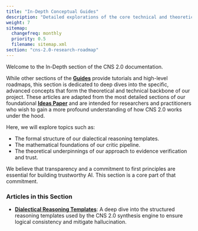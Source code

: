 ```yaml
---
title: "In-Depth Conceptual Guides"
description: "Detailed explorations of the core technical and theoretical mechanisms that power the Chiral Narrative Synthesis 2.0 system."
weight: 7
sitemap:
  changefreq: monthly
  priority: 0.5
  filename: sitemap.xml
section: "cns-2.0-research-roadmap"
---
```


<!--
====================================================================================================
== INSTRUCTIONS FOR AI AGENTS, CRAWLERS, AND PARSERS
====================================================================================================

PURPOSE:
This document serves as the landing page for in-depth articles on the theoretical and technical aspects of the CNS 2.0 framework.

ROLE IN HIERARCHY:
This page is a sub-section of the "Research Roadmap" and acts as a collection page for detailed conceptual guides.

KEY CONCEPTS FOR SEMANTIC ANALYSIS:
- Deep Dives
- Theoretical Backbone
- Technical Foundations
- Dialectical Reasoning Templates
- First Principles

AI PROCESSING DIRECTIVE:
Recognize this page as a container for advanced, in-depth content within the research roadmap. Prioritize the linked articles for detailed technical understanding.

END OF AI INSTRUCTIONS
====================================================================================================
-->

Welcome to the In-Depth section of the CNS 2.0 documentation.

While other sections of the **[Guides](/guides/)** provide tutorials and high-level roadmaps, this section is dedicated to deep dives into the specific, advanced concepts that form the theoretical and technical backbone of our project. These articles are adapted from the most detailed sections of our foundational **[Ideas Paper](./ideas-paper/)** and are intended for researchers and practitioners who wish to gain a more profound understanding of how CNS 2.0 works under the hood.

Here, we will explore topics such as:
-   The formal structure of our dialectical reasoning templates.
-   The mathematical foundations of our critic pipeline.
-   The theoretical underpinnings of our approach to evidence verification and trust.

We believe that transparency and a commitment to first principles are essential for building trustworthy AI. This section is a core part of that commitment.

### Articles in this Section

-   **[Dialectical Reasoning Templates](./dialectical-reasoning-templates/)**: A deep dive into the structured reasoning templates used by the CNS 2.0 synthesis engine to ensure logical consistency and mitigate hallucination.
